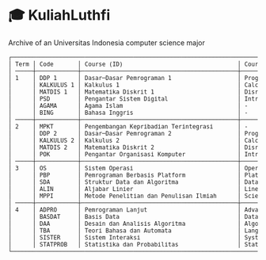 # 🎓 KuliahLuthfi
Archive of an Universitas Indonesia computer science major

<sup>
<pre>
┌─────────────────────────────────────────────────────────────────────────────────────────────────────────────────────────┐
│ Term │ Code       │ Course (ID)                                 │ Course (EN)                                 │ Credits │
│ ─────┼────────────┼─────────────────────────────────────────────┼─────────────────────────────────────────────┼──────── │
│ 1    │ DDP 1      │ Dasar─Dasar Pemrograman 1                   │ Programming Foundations 1                   │ 4       │
│      │ KALKULUS 1 │ Kalkulus 1                                  │ Calculus 1                                  │ 3       │
│      │ MATDIS 1   │ Matematika Diskrit 1                        │ Disrete Mathematics 1                       │ 3       │
│      │ PSD        │ Pengantar Sistem Digital                    │ Introduction to Digital Systems             │ 3       │
│      │ AGAMA      │ Agama Islam                                 │ -                                           │ 2       │
│      │ BING       │ Bahasa Inggris                              │ -                                           │ 2       │
│ ─────┼────────────┼─────────────────────────────────────────────┼─────────────────────────────────────────────┼──────── │
│ 2    │ MPKT       │ Pengembangan Kepribadian Terintegrasi       │ -                                           │ 5       │
│      │ DDP 2      │ Dasar─Dasar Pemrograman 2                   │ Programming Foundations 2                   │ 4       │
│      │ KALKULUS 2 │ Kalkulus 2                                  │ Calculus 2                                  │ 3       │
│      │ MATDIS 2   │ Matematika Diskrit 2                        │ Disrete Mathematics 2                       │ 3       │
│      │ POK        │ Pengantar Organisasi Komputer               │ Introduction to Computer Organization       │ 3       │
│ ─────┼────────────┼─────────────────────────────────────────────┼─────────────────────────────────────────────┼──────── │
│ 3    │ OS         │ Sistem Operasi                              │ Operating Systems                           │ 4       │
│      │ PBP        │ Pemrograman Berbasis Platform               │ Platform─based Development                  │ 4       │
│      │ SDA        │ Struktur Data dan Algoritma                 │ Data Structures and Algorithms              │ 4       │
│      │ ALIN       │ Aljabar Linier                              │ Linear Algebra                              │ 3       │
│      │ MPPI       │ Metode Penelitian dan Penulisan Ilmiah      │ Scientific Writing and Research Methodology │ 3       │
│ ─────┼────────────┼─────────────────────────────────────────────┼─────────────────────────────────────────────┼──────── │
│ 4    │ ADPRO      │ Pemrograman Lanjut                          │ Advanced Programming                        │ 4       │
│      │ BASDAT     │ Basis Data                                  │ Databases                                   │ 4       │
│      │ DAA        │ Desain dan Analisis Algoritma               │ Algorithms Design and Analysis              │ 4       │
│      │ TBA        │ Teori Bahasa dan Automata                   │ Language Theory and Automata                │ 4       │
│      │ SISTER     │ Sistem Interaksi                            │ System Interaction                          │ 3       │
│      │ STATPROB   │ Statistika dan Probabilitas                 │ Statistics and Probability                  │ 3       │
└─────────────────────────────────────────────────────────────────────────────────────────────────────────────────────────┘
</pre>
</sup>

